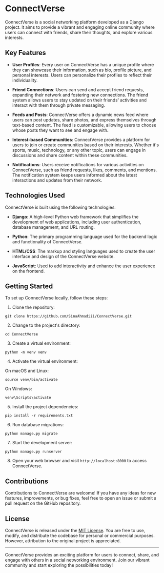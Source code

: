 # ConnectVerse

ConnectVerse is a social networking platform developed as a Django project. It aims to provide a vibrant and engaging online community where users can connect with friends, share their thoughts, and explore various interests.

## Key Features

- **User Profiles**: Every user on ConnectVerse has a unique profile where they can showcase their information, such as bio, profile picture, and personal interests. Users can personalize their profiles to reflect their individuality.

- **Friend Connections**: Users can send and accept friend requests, expanding their network and fostering new connections. The friend system allows users to stay updated on their friends' activities and interact with them through private messaging.

- **Feeds and Posts**: ConnectVerse offers a dynamic news feed where users can post updates, share photos, and express themselves through text-based content. The feed is customizable, allowing users to choose whose posts they want to see and engage with.

- **Interest-based Communities**: ConnectVerse provides a platform for users to join or create communities based on their interests. Whether it's sports, music, technology, or any other topic, users can engage in discussions and share content within these communities.

- **Notifications**: Users receive notifications for various activities on ConnectVerse, such as friend requests, likes, comments, and mentions. The notification system keeps users informed about the latest interactions and updates from their network.

## Technologies Used

ConnectVerse is built using the following technologies:

- **Django**: A high-level Python web framework that simplifies the development of web applications, including user authentication, database management, and URL routing.

- **Python**: The primary programming language used for the backend logic and functionality of ConnectVerse.

- **HTML/CSS**: The markup and styling languages used to create the user interface and design of the ConnectVerse website.

- **JavaScript**: Used to add interactivity and enhance the user experience on the frontend.

## Getting Started

To set up ConnectVerse locally, follow these steps:

1. Clone the repository:

```shell
git clone https://github.com/SinaAhmadiii/ConnectVerse.git
```

2. Change to the project's directory:

```shell
cd ConnectVerse
```

3. Create a virtual environment:

```shell
python -m venv venv
```

4. Activate the virtual environment:

On macOS and Linux:

```shell
source venv/bin/activate
```

On Windows:

```shell
venv\Scripts\activate
```

5. Install the project dependencies:

```shell
pip install -r requirements.txt
```

6. Run database migrations:

```shell
python manage.py migrate
```

7. Start the development server:

```shell
python manage.py runserver
```

8. Open your web browser and visit `http://localhost:8000` to access ConnectVerse.
## Contributions

Contributions to ConnectVerse are welcome! If you have any ideas for new features, improvements, or bug fixes, feel free to open an issue or submit a pull request on the GitHub repository.

## License

ConnectVerse is released under the [MIT License](LICENSE). You are free to use, modify, and distribute the codebase for personal or commercial purposes. However, attribution to the original project is appreciated.

---

ConnectVerse provides an exciting platform for users to connect, share, and engage with others in a social networking environment. Join our vibrant community and start exploring the possibilities today!